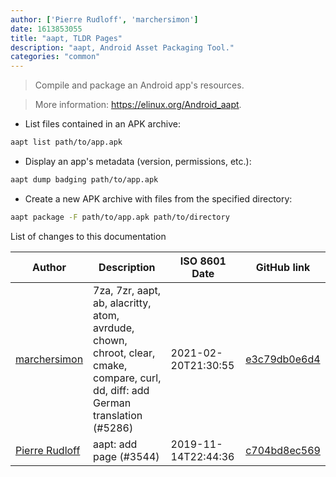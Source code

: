 ```yaml
---
author: ['Pierre Rudloff', 'marchersimon']
date: 1613853055
title: "aapt, TLDR Pages"
description: "aapt, Android Asset Packaging Tool."
categories: "common"
---
```

> Compile and package an Android app's resources.

> More information: <https://elinux.org/Android_aapt>.

- List files contained in an APK archive:

```bash
aapt list path/to/app.apk
```

- Display an app's metadata (version, permissions, etc.):

```bash
aapt dump badging path/to/app.apk
```

- Create a new APK archive with files from the specified directory:

```bash
aapt package -F path/to/app.apk path/to/directory
```
List of changes to this documentation


Author | Description | ISO 8601 Date | GitHub link
------|-----|-----|-----
[marchersimon](mailto:50295997+marchersimon@users.noreply.github.com) | 7za, 7zr, aapt, ab, alacritty, atom, avrdude, chown, chroot, clear, cmake, compare, curl, dd, diff: add German translation (#5286) | 2021-02-20T21:30:55 | [e3c79db0e6d4](https://github.com/tldr-pages/tldr/commit/e3c79db0e6d482c9312bcb4a8131085a9dbf9af4)
[Pierre Rudloff](mailto:contact@rudloff.pro) | aapt: add page (#3544) | 2019-11-14T22:44:36 | [c704bd8ec569](https://github.com/tldr-pages/tldr/commit/c704bd8ec569ecdbad3b6199fc9f43739d3e601f)

